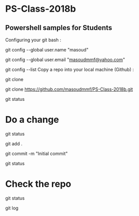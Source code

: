 # PS-Class-2018b
Powershell samples for Students
--------------

Configuring your git bash :

git config --global user.name "masoud"

git config --global user.email "masoudmmf@yahoo.com"

git config --list
Copy a repo into your local machine (Github) :

git clone <Your repo URL>

git clone https://github.com/masoudmmf/PS-Class-2018b.git

git status

# Do a change

git status

git add .

git commit -m "Initial commit"

git status

# Check the repo

git status

git log
